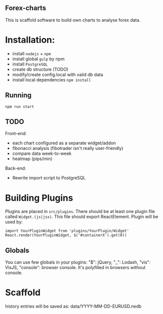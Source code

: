 Forex-charts
---
This is scaffold software to build own charts to analyse forex data.

Installation:
====
- install `nodejs` + `npm`
- install global `gulp` by npm
- install `PostgreSQL`
- create db structure (TODO)
- modify/create config.local with valid db data
- install local dependencies `npm install`

Running
----
`npm run start`

TODO
---
Front-end:
- each chart configured as a separate widget/addon
- fibonacci analysis (fibotrader isn't really user-friendly)
- compare data week-to-week
- heatmap (pips/min)

Back-end:
- Rewrite import script to PostgreSQL


Building Plugins
====
Plugins are placed in `src/plugins`. There should be at least one
plugin file called `Widget.(js|jsx)`. This file should export ReactElement.
Plugin will be used by:
```
import YourPluginWidget from 'plugins/YourPlugin/Widget'
React.render(YourPluginWidget, $('#containerX').get(0))
```

Globals
----
You can use few globals in your plugins:
"$": jQuery,
"_": Lodash,
"vis": VisJS,
"console": browser console. It's polyfilled in browsers without console.

Scaffold
====
history entries will be saved as:
data/YYYY-MM-DD-EURUSD.nedb

